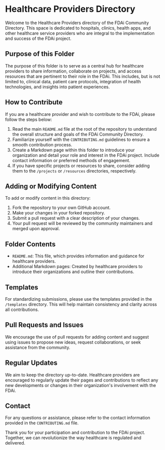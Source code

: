 # Healthcare Providers Directory

Welcome to the Healthcare Providers directory of the FDAi Community Directory. This space is dedicated to hospitals, clinics, health apps, and other healthcare service providers who are integral to the implementation and success of the FDAi project.

## Purpose of this Folder

The purpose of this folder is to serve as a central hub for healthcare providers to share information, collaborate on projects, and access resources that are pertinent to their role in the FDAi. This includes, but is not limited to, clinical data, patient care protocols, integration of health technologies, and insights into patient experiences.

## How to Contribute

If you are a healthcare provider and wish to contribute to the FDAi, please follow the steps below:

1. Read the main `README.md` file at the root of the repository to understand the overall structure and goals of the FDAi Community Directory.
2. Familiarize yourself with the `CONTRIBUTING.md` guidelines to ensure a smooth contribution process.
3. Create a Markdown page within this folder to introduce your organization and detail your role and interest in the FDAi project. Include contact information or preferred methods of engagement.
4. If you have specific projects or resources to share, consider adding them to the `/projects` or `/resources` directories, respectively.

## Adding or Modifying Content

To add or modify content in this directory:

1. Fork the repository to your own GitHub account.
2. Make your changes in your forked repository.
3. Submit a pull request with a clear description of your changes.
4. Your pull request will be reviewed by the community maintainers and merged upon approval.

## Folder Contents

- `README.md`: This file, which provides information and guidance for healthcare providers.
- Additional Markdown pages: Created by healthcare providers to introduce their organizations and outline their contributions.

## Templates

For standardizing submissions, please use the templates provided in the `/templates` directory. This will help maintain consistency and clarity across all contributions.

## Pull Requests and Issues

We encourage the use of pull requests for adding content and suggest using issues to propose new ideas, request collaborations, or seek assistance from the community.

## Regular Updates

We aim to keep the directory up-to-date. Healthcare providers are encouraged to regularly update their pages and contributions to reflect any new developments or changes in their organization's involvement with the FDAi.

## Contact

For any questions or assistance, please refer to the contact information provided in the `CONTRIBUTING.md` file.

Thank you for your participation and contribution to the FDAi project. Together, we can revolutionize the way healthcare is regulated and delivered.

